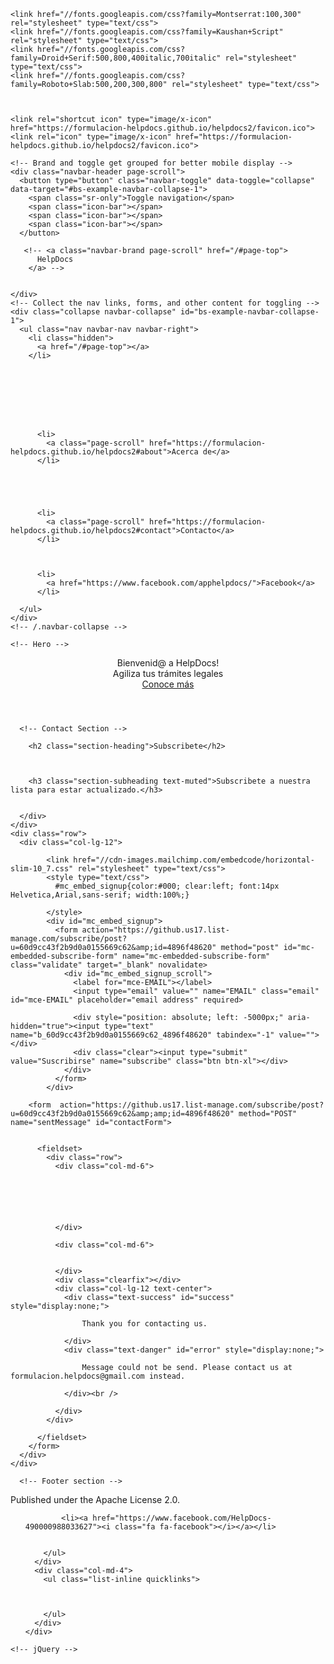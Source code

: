 <html lang="en-us">

  <head>
   <meta charset="utf-8">
  <meta http-equiv="X-UA-Compatible" content="IE=edge">
  <meta name="viewport" content="width=device-width, initial-scale=1">
  <meta name="description" content="Somos una solución y aplicación para agilizar tus tramites y evitar que hagas colas.">
  <meta name="author" content="carlos">
  <meta name="generator" content="Hugo 0.30" />
  
  <!-- Stylesheets -->
  <link href="https://formulacion-helpdocs.github.io/helpdocs2/css/bootstrap-v3.3.7/bootstrap.min.css" rel="stylesheet">
  <link href="https://formulacion-helpdocs.github.io/helpdocs2/css/agency.css" rel="stylesheet">
  <link href="https://formulacion-helpdocs.github.io/helpdocs2/css/jquery.form-validator-v2.3.44/theme-default.min.css" rel="stylesheet">


  

  <!-- Custom Fonts -->
  <link href="https://formulacion-helpdocs.github.io/helpdocs2/font-awesome-v4.7.0/css/font-awesome.min.css" rel="stylesheet" type="text/css">

  
    <link href="//fonts.googleapis.com/css?family=Montserrat:100,300" rel="stylesheet" type="text/css">
    <link href="//fonts.googleapis.com/css?family=Kaushan+Script" rel="stylesheet" type="text/css">
    <link href="//fonts.googleapis.com/css?family=Droid+Serif:500,800,400italic,700italic" rel="stylesheet" type="text/css">
    <link href="//fonts.googleapis.com/css?family=Roboto+Slab:500,200,300,800" rel="stylesheet" type="text/css">
  

  
    <link rel="shortcut icon" type="image/x-icon" href="https://formulacion-helpdocs.github.io/helpdocs2/favicon.ico">
    <link rel="icon" type="image/x-icon" href="https://formulacion-helpdocs.github.io/helpdocs2/favicon.ico">
  

  <!-- HTML5 Shim and Respond.js IE8 support of HTML5 elements and media queries -->
  <!-- WARNING: Respond.js doesn't work if you view the page via file:// -->
  <!--[if lt IE 9]>
  <script src="https://oss.maxcdn.com/libs/html5shiv/3.7.0/html5shiv.js"></script>
  <script src="https://oss.maxcdn.com/libs/respond.js/1.4.2/respond.min.js"></script>
  <![endif]-->
 
</head>


  <body id="page-top" class="index">
    <!-- Navigation -->
<nav class="navbar navbar-default navbar-fixed-top">
  <div class="container">

    <!-- Brand and toggle get grouped for better mobile display -->
    <div class="navbar-header page-scroll">
      <button type="button" class="navbar-toggle" data-toggle="collapse" data-target="#bs-example-navbar-collapse-1">
        <span class="sr-only">Toggle navigation</span>
        <span class="icon-bar"></span>
        <span class="icon-bar"></span>
        <span class="icon-bar"></span>
      </button>
      
       <!-- <a class="navbar-brand page-scroll" href="/#page-top">
          HelpDocs
        </a> -->
      

    </div>
    <!-- Collect the nav links, forms, and other content for toggling -->
    <div class="collapse navbar-collapse" id="bs-example-navbar-collapse-1">
      <ul class="nav navbar-nav navbar-right">
        <li class="hidden">
          <a href="/#page-top"></a>
        </li>

        

        

        

        
          <li>
            <a class="page-scroll" href="https://formulacion-helpdocs.github.io/helpdocs2#about">Acerca de</a>
          </li>
        

        

        
          <li>
            <a class="page-scroll" href="https://formulacion-helpdocs.github.io/helpdocs2#contact">Contacto</a>
          </li>
        

        
          <li>
            <a href="https://www.facebook.com/apphelpdocs/">Facebook</a>
          </li>
        
      </ul>
    </div>
    <!-- /.navbar-collapse -->
  </div>
  <!-- /.container-fluid -->
</nav>

    <!-- Hero -->
<header>
  <div class="container">
    <div class="intro-text">
      <div class="intro-lead-in">Bienvenid@ a HelpDocs!</div>
      <div class="intro-heading">Agiliza tus trámites legales</div>
      <a href="#services" class="page-scroll btn btn-xl">Conoce más</a>
    </div>
  </div>
</header>    

    
      <!-- Contact Section -->
<section id="contact">
  <div class="container">
    <div class="row">
      <div class="col-lg-12 text-center">

        
        <h2 class="section-heading">Subscribete</h2>
        

        
        <h3 class="section-subheading text-muted">Subscribete a nuestra lista para estar actualizado.</h3>
        

      </div>
    </div>
    <div class="row">
      <div class="col-lg-12">
            
            <link href="//cdn-images.mailchimp.com/embedcode/horizontal-slim-10_7.css" rel="stylesheet" type="text/css">
            <style type="text/css">
              #mc_embed_signup{color:#000; clear:left; font:14px Helvetica,Arial,sans-serif; width:100%;}
               
            </style>
            <div id="mc_embed_signup">
              <form action="https://github.us17.list-manage.com/subscribe/post?u=60d9cc43f2b9d0a0155669c62&amp;id=4896f48620" method="post" id="mc-embedded-subscribe-form" name="mc-embedded-subscribe-form" class="validate" target="_blank" novalidate>
                <div id="mc_embed_signup_scroll">
                  <label for="mce-EMAIL"></label>
                  <input type="email" value="" name="EMAIL" class="email" id="mce-EMAIL" placeholder="email address" required>
                  
                  <div style="position: absolute; left: -5000px;" aria-hidden="true"><input type="text" name="b_60d9cc43f2b9d0a0155669c62_4896f48620" tabindex="-1" value=""></div>
                  <div class="clear"><input type="submit" value="Suscribirse" name="subscribe" class="btn btn-xl"></div>
                </div>
              </form>
            </div>
        
        <form  action="https://github.us17.list-manage.com/subscribe/post?u=60d9cc43f2b9d0a0155669c62&amp;amp;id=4896f48620" method="POST" name="sentMessage" id="contactForm">
        

          <fieldset>
            <div class="row">
              <div class="col-md-6">

                

                

                
              </div>

              <div class="col-md-6">
              

              </div>
              <div class="clearfix"></div>
              <div class="col-lg-12 text-center">
                <div class="text-success" id="success" style="display:none;">
                  
                    Thank you for contacting us.
                  
                </div>
                <div class="text-danger" id="error" style="display:none;">
                  
                    Message could not be send. Please contact us at formulacion.helpdocs@gmail.com instead.
                  
                </div><br />
                
              </div>
            </div>
            
          </fieldset>
        </form>
      </div>
    </div>
  </div>
</section>


    

    
      <!-- Footer section -->
<footer>
  <div class="container">
    <div class="row">
      <div class="col-md-4">
        <span class="copyright">Published under the Apache License 2.0.</span>
      </div>
      <div class="col-md-4">
        <ul class="list-inline social-buttons">

          
            <li><a href="https://www.facebook.com/HelpDocs-490000988033627"><i class="fa fa-facebook"></i></a></li>
          

        </ul>
      </div>
      <div class="col-md-4">
        <ul class="list-inline quicklinks">

          

        </ul>
      </div>
    </div>
  </div>
</footer>

    

    

    <!-- jQuery -->
<script src="https://formulacion-helpdocs.github.io/helpdocs2/js/jquery-v3.3.1/jquery.min.js"></script>

<!-- Bootstrap Core -->
<script src="https://formulacion-helpdocs.github.io/helpdocs2/js/bootstrap-v3.3.7/bootstrap.min.js"></script>

<!-- Form Validation -->
<script src="https://formulacion-helpdocs.github.io/helpdocs2/js/jquery.form-validator-v2.3.44/jquery.form-validator.min.js"></script>

<!-- Custom Theme -->
<script src="https://formulacion-helpdocs.github.io/helpdocs2/js/agency.js"></script>







  </body>
</html>
